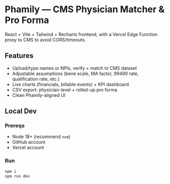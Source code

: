 # Phamily — CMS Physician Matcher & Pro Forma

React + Vite + Tailwind + Recharts frontend, with a Vercel Edge Function proxy to CMS to avoid CORS/timeouts.

## Features
- Upload/type names or NPIs, verify + match to CMS dataset
- Adjustable assumptions (bene scale, MA factor, 99490 rate, qualification rate, etc.)
- Live charts (financials, billable events) + KPI dashboard
- CSV export: physician-level + rolled-up pro forma
- Clean Phamily-aligned UI

## Local Dev

### Prereqs
- Node 18+ (recommend `nvm`)
- GitHub account
- Vercel account

### Run
```bash
npm i
npm run dev
